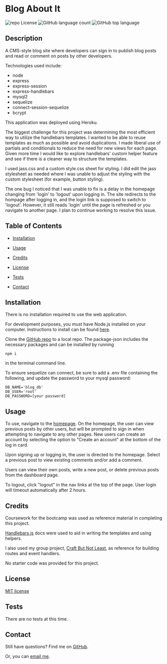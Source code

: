 # Blog About It
![repo License](https://img.shields.io/github/license/rbkeyes/team-profile-generator?color=green)
![GitHub language count](https://img.shields.io/github/languages/count/rbkeyes/team-profile-generator?color=purple)
![GitHub top language](https://img.shields.io/github/languages/top/rbkeyes/team-profile-generator)


## Description

A CMS-style blog site where developers can sign in to publish blog posts and read or comment on posts by other developers. 

Technologies used include: 
- node
- express
- express-session
- express-handlebars
- mysql2
- sequelize
- connect-session-sequelize
- bcrypt

This application was deployed using Heroku.

The biggest challenge for this project was determining the most efficient way to utilize the handlebars templates. I wanted to be able to reuse templates as much as possible and avoid duplications. I made liberal use of partials and conditionals to reduce the need for new views for each page. Given more time I would like to explore handlebars' custom helper feature and see if there is a cleaner way to structure the templates.

I used jass.css and a custom style.css sheet for styling. I did edit the jass stylesheet as needed where I was unable to adjust the styling with the custom stylesheet (for example, button styling).

The one bug I noticed that I was unable to fix is a delay in the homepage changing from 'login' to 'logout' upon logging in. The site redirects to the hompage after logging in, and the login link is supposed to switch to 'logout'. However, it still reads 'login' until the page is refreshed or you navigate to another page. I plan to continue working to resolve this issue.

## Table of Contents

- [Installation](#installation)

- [Usage](#usage)

- [Credits](#credits)

- [License](#license)

- [Tests](#tests)

- [Contact](#contact)


## Installation

There is no installation required to use the web application.

For development purposes, you must have Node.js installed on your computer. Instructions to install can be found [here](https://nodejs.org/en/).

Clone the [GitHub repo](https://github.com/rbkeyes/blog-about-it) to a local repo. The package-json includes the necessary packages and can be installed by running 
```
npm i
```
in the terminal command line. 

To ensure sequelize can connect, be sure to add a .env file containing the following, and update the password to your mysql password:
```
DB_NAME='blog_db'
DB_USER='root'
DB_PASSWORD=[your password]
```

## Usage

To use, navigate to the [homepage](https://blog-about-it.herokuapp.com/). On the homepage, the user can view previous posts by other users, but will be prompted to sign in when attempting to navigate to any other pages. New users can create an account by selecting the option to "Create an account" at the bottom of the log in card. 

Upon signing up or logging in, the user is directed to the homepage. Select a previous post to view existing comments and/or add a comment.

Users can view their own posts, write a new post, or delete previous posts from the dashboard page. 

To logout, click "logout" in the nav links at the top of the page. User login will timeout automatically after 2 hours.


## Credits

Coursework for the bootcamp was used as reference material in completing this project.

[Handlebars.js](https://handlebarsjs.com/guide/) docs were used to aid in writing the templates and using helpers.

I also used my group project, [Craft But Not Least](https://github.com/rbkeyes/craft-but-not-least), as reference for building routes and event handlers.

No starter code was provided for this project.


## License

[MIT license](./LICENSE)


## Tests

There are no tests at this time.


## Contact

Still have questions? Find me on [GitHub](https://github.com/rbkeyes).

Or, you can [email me](mailto:rbkeyes@gmail.com).
